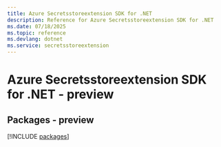 ```yaml
---
title: Azure Secretsstoreextension SDK for .NET
description: Reference for Azure Secretsstoreextension SDK for .NET
ms.date: 07/18/2025
ms.topic: reference
ms.devlang: dotnet
ms.service: secretsstoreextension
---
```

# Azure Secretsstoreextension SDK for .NET - preview
## Packages - preview
[!INCLUDE [packages](secretsstoreextension-index.md)]